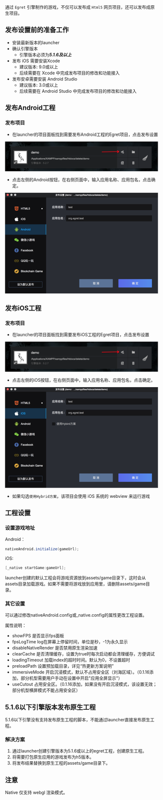 通过 `Egret` 引擎制作的游戏，不仅可以发布成 `Html5` 网页项目，还可以发布成原生项目。

## 发布设置前的准备工作

- 安装最新版本的launcher
- 确认引擎版本
    - 引擎版本必须为***5.1.6及以上***
- 发布 iOS 需要安装Xcode
    - 建议版本: 9.0或以上
    - 后续需要在 Xcode 中完成发布项目的修改和功能接入
- 发布安卓需要安装 Android Studio
	- 建议版本: 3.0或以上
	- 后续需要在 Android Studio 中完成发布项目的修改和功能接入

## 发布Android工程

### 发布项目

- 在launcher的项目面板找到需要发布Android工程的Egret项目，点击发布设置

![](./p0.png)

- 点击左侧的Android按钮，在右侧页面中，输入应用名称、应用包名，点击确定。

![](./p1.png)


## 发布iOS工程

### 发布项目

- 在launcher的项目面板找到需要发布iOS工程的Egret项目，点击发布设置

![](./p0.png)

- 点击左侧的iOS按钮，在右侧页面中，输入应用名称、应用包名，点击确定。

![](./p2.png)

- 如果勾选`使用Hybrid方案`，该项目会使用 iOS 系统的 webview 来运行游戏

## 工程设置

### 设置游戏地址
Android：

```java
nativeAndroid.initialize(gameUrl);
```

iOS:

```objective-c
[_native startGame:gameUrl];
```

launcher创建的默认工程会将游戏资源放到assets/game目录下，这时会从assets目录加载游戏。如果不需要将游戏放到应用里，请删除assets/game目录。

### 其它设置

可以通过修改nativeAndroid.config或_native.config的属性更改工程设置。

属性说明：

- showFPS 是否显示fps面板
- fpsLogTime log在屏幕上停留时间，单位是秒，-1为永久显示
- disableNativeRender 是否禁用原生渲染加速
- clearCache 是否清理缓存，设置为true时每次启动都会清理缓存，方便调试
- loadingTimeout 加载index的超时时间。默认为0，不设置超时
- preloadPath 设置预加载目录，详见“热更新方案说明”
- immersiveMode 开启沉浸模式，默认不占用安全区（刘海区域）。（0.1.16添加，部分机型需要用户手动在设置中开启"应用全屏显示"）
- useCutout 占用安全区。（0.1.16添加，如果没有开启沉浸模式，该设置无效；部分机型横屏模式不能占用安全区）

## 5.1.6以下引擎版本发布原生工程

5.1.6以下引擎没有支持发布原生工程的脚本，不能通过launcher直接发布原生工程。

### 解决方案

1. 通过launcher创建引擎版本为5.1.6或以上的egret工程，创建原生工程。
2. 将需要打包原生应用的游戏发布为h5版本。
3. 将发布结果替换到原生工程的assets/game目录下。

## 注意

Native 仅支持 webgl 渲染模式。
